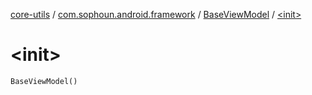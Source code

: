 [core-utils](../../index.md) / [com.sophoun.android.framework](../index.md) / [BaseViewModel](index.md) / [&lt;init&gt;](./-init-.md)

# &lt;init&gt;

`BaseViewModel()`